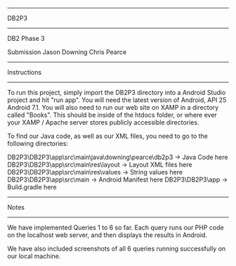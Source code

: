 ***********************
 DB2P3
***********************
DB2 Phase 3

 Submission
Jason Downing
Chris Pearce

***********************
 Instructions
***********************
To run this project, simply import the DB2P3 directory into a Android Studio
project and hit "run app". You will need the latest version of Android, API 25
Android 7.1. You will also need to run our web site on XAMP in a directory
called "Books". This should be inside of the htdocs folder, or where ever
your XAMP / Apache server stores publicly accessible directories.

To find our Java code, as well as our XML files, you need to go to
the following directories:

DB2P3\DB2P3\app\src\main\java\downing\pearce\db2p3 -> Java Code here
DB2P3\DB2P3\app\src\main\res\layout -> Layout XML files here
DB2P3\DB2P3\app\src\main\res\values -> String values here
DB2P3\DB2P3\app\src\main -> Android Manifest here
DB2P3\DB2P3\app -> Build.gradle here

***********************
 Notes
***********************
We have implemented Queries 1 to 6 so far. Each query runs our PHP code on
the localhost web server, and then displays the results in Android.

We have also included screenshots of all 6 queries running successfully on our
local machine.

